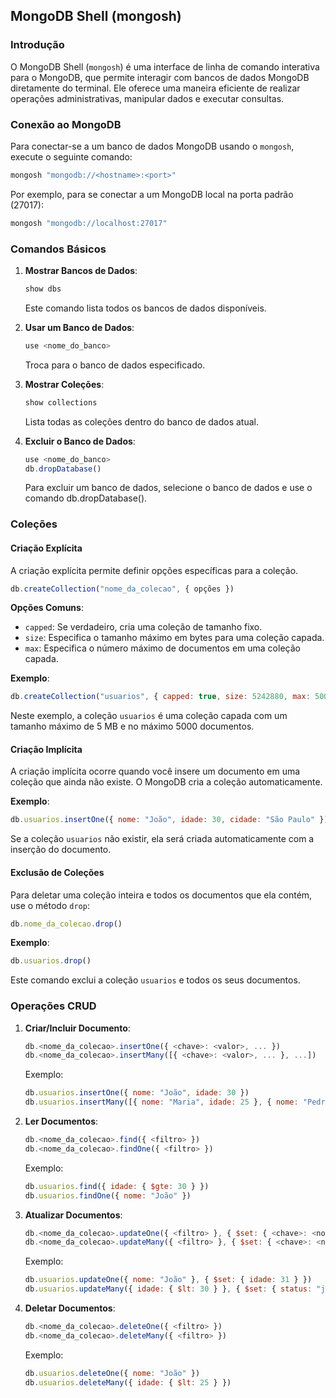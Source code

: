 ## MongoDB Shell (mongosh)

### Introdução

O MongoDB Shell (`mongosh`) é uma interface de linha de comando interativa para o MongoDB, que permite interagir com bancos de dados MongoDB diretamente do terminal. Ele oferece uma maneira eficiente de realizar operações administrativas, manipular dados e executar consultas.

### Conexão ao MongoDB

Para conectar-se a um banco de dados MongoDB usando o `mongosh`, execute o seguinte comando:

```bash
mongosh "mongodb://<hostname>:<port>"
```

Por exemplo, para se conectar a um MongoDB local na porta padrão (27017):

```bash
mongosh "mongodb://localhost:27017"
```

### Comandos Básicos

1. **Mostrar Bancos de Dados**:
   ```javascript
   show dbs
   ```
   Este comando lista todos os bancos de dados disponíveis.

2. **Usar um Banco de Dados**:
   ```javascript
   use <nome_do_banco>
   ```
   Troca para o banco de dados especificado.

3. **Mostrar Coleções**:
   ```javascript
   show collections
   ```
   Lista todas as coleções dentro do banco de dados atual.

4. **Excluir o Banco de Dados**:
    ```javascript
    use <nome_do_banco>
    db.dropDatabase()
    ```

    Para excluir um banco de dados, selecione o banco de dados e use o comando db.dropDatabase().

### Coleções

#### Criação Explícita

A criação explícita permite definir opções específicas para a coleção.

```javascript
db.createCollection("nome_da_colecao", { opções })
```

**Opções Comuns**:

- `capped`: Se verdadeiro, cria uma coleção de tamanho fixo.
- `size`: Especifica o tamanho máximo em bytes para uma coleção capada.
- `max`: Especifica o número máximo de documentos em uma coleção capada.

**Exemplo**:
```javascript
db.createCollection("usuarios", { capped: true, size: 5242880, max: 5000 })
```

Neste exemplo, a coleção `usuarios` é uma coleção capada com um tamanho máximo de 5 MB e no máximo 5000 documentos.

#### Criação Implícita

A criação implícita ocorre quando você insere um documento em uma coleção que ainda não existe. O MongoDB cria a coleção automaticamente.

**Exemplo**:
```javascript
db.usuarios.insertOne({ nome: "João", idade: 30, cidade: "São Paulo" })
```

Se a coleção `usuarios` não existir, ela será criada automaticamente com a inserção do documento.

#### Exclusão de Coleções

Para deletar uma coleção inteira e todos os documentos que ela contém, use o método `drop`:

```javascript
db.nome_da_colecao.drop()
```

**Exemplo**:
```javascript
db.usuarios.drop()
```
Este comando exclui a coleção `usuarios` e todos os seus documentos.


### Operações CRUD

1. **Criar/Incluir Documento**:
   ```javascript
   db.<nome_da_colecao>.insertOne({ <chave>: <valor>, ... })
   db.<nome_da_colecao>.insertMany([{ <chave>: <valor>, ... }, ...])
   ```
   Exemplo:
   ```javascript
   db.usuarios.insertOne({ nome: "João", idade: 30 })
   db.usuarios.insertMany([{ nome: "Maria", idade: 25 }, { nome: "Pedro", idade: 35 }])
   ```

2. **Ler Documentos**:
   ```javascript
   db.<nome_da_colecao>.find({ <filtro> })
   db.<nome_da_colecao>.findOne({ <filtro> })
   ```
   Exemplo:
   ```javascript
   db.usuarios.find({ idade: { $gte: 30 } })
   db.usuarios.findOne({ nome: "João" })
   ```

3. **Atualizar Documentos**:
   ```javascript
   db.<nome_da_colecao>.updateOne({ <filtro> }, { $set: { <chave>: <novo_valor>, ... } })
   db.<nome_da_colecao>.updateMany({ <filtro> }, { $set: { <chave>: <novo_valor>, ... } })
   ```
   Exemplo:
   ```javascript
   db.usuarios.updateOne({ nome: "João" }, { $set: { idade: 31 } })
   db.usuarios.updateMany({ idade: { $lt: 30 } }, { $set: { status: "jovem" } })
   ```

4. **Deletar Documentos**:
   ```javascript
   db.<nome_da_colecao>.deleteOne({ <filtro> })
   db.<nome_da_colecao>.deleteMany({ <filtro> })
   ```
   Exemplo:
   ```javascript
   db.usuarios.deleteOne({ nome: "João" })
   db.usuarios.deleteMany({ idade: { $lt: 25 } })
   ```

